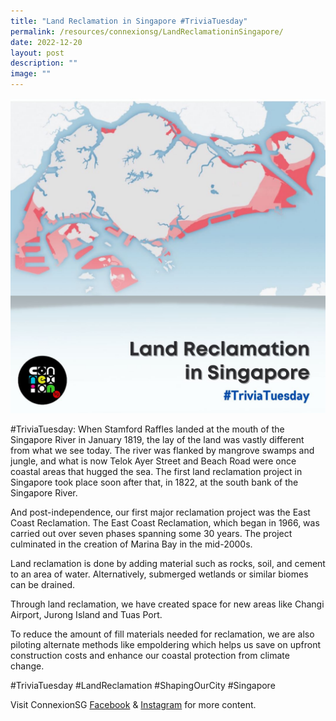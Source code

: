 ```yaml
---
title: "Land Reclamation in Singapore #TriviaTuesday"
permalink: /resources/connexionsg/LandReclamationinSingapore/
date: 2022-12-20
layout: post
description: ""
image: ""
---
```

![](/images/connexionsg/2023/319680042_1387481825329164_8076099257245069825_n.png)

#TriviaTuesday: When Stamford Raffles landed at the mouth of the Singapore River in January 1819, the lay of the land was vastly different from what we see today. The river was flanked by mangrove swamps and jungle, and what is now Telok Ayer Street and Beach Road were once coastal areas that hugged the sea. The first land reclamation project in Singapore took place soon after that, in 1822, at the south bank of the Singapore River.

And post-independence, our first major reclamation project was the East Coast Reclamation. The East Coast Reclamation, which began in 1966, was carried out over seven phases spanning some 30 years. The project culminated in the creation of Marina Bay in the mid-2000s.

Land reclamation is done by adding material such as rocks, soil, and cement to an area of water. Alternatively, submerged wetlands or similar biomes can be drained.

Through land reclamation, we have created space for new areas like Changi Airport, Jurong Island and Tuas Port.

To reduce the amount of fill materials needed for reclamation, we are also piloting alternate methods like empoldering which helps us save on upfront construction costs and enhance our coastal protection from climate change.

#TriviaTuesday #LandReclamation #ShapingOurCity #Singapore

Visit ConnexionSG [Facebook](https://www.facebook.com/ConnexionSG) & [Instagram](https://www.instagram.com/connexionsg/) for more content.